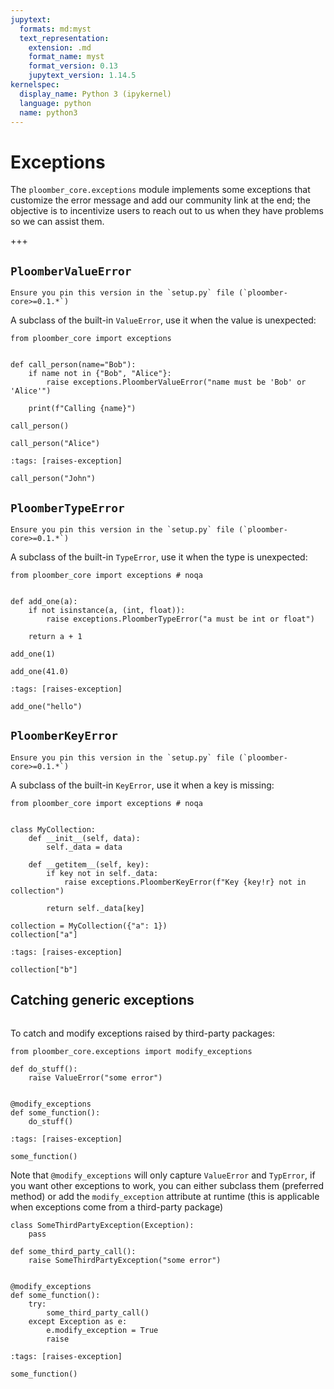 ```yaml
---
jupytext:
  formats: md:myst
  text_representation:
    extension: .md
    format_name: myst
    format_version: 0.13
    jupytext_version: 1.14.5
kernelspec:
  display_name: Python 3 (ipykernel)
  language: python
  name: python3
---
```


# Exceptions

The `ploomber_core.exceptions` module implements some exceptions that customize the error message and add our community link at the end; the objective is to incentivize users to reach out to us when they have problems so we can assist them.

+++

## `PloomberValueError`

```{versionadded} 0.1
Ensure you pin this version in the `setup.py` file (`ploomber-core>=0.1.*`)
```

A subclass of the built-in `ValueError`, use it when the value is unexpected:

```{code-cell} ipython3
from ploomber_core import exceptions


def call_person(name="Bob"):
    if name not in {"Bob", "Alice"}:
        raise exceptions.PloomberValueError("name must be 'Bob' or 'Alice'")

    print(f"Calling {name}")
```

```{code-cell} ipython3
call_person()
```

```{code-cell} ipython3
call_person("Alice")
```

```{code-cell} ipython3
:tags: [raises-exception]

call_person("John")
```

## `PloomberTypeError`

```{versionadded} 0.1
Ensure you pin this version in the `setup.py` file (`ploomber-core>=0.1.*`)
```

A subclass of the built-in `TypeError`, use it when the type is unexpected:

```{code-cell} ipython3
from ploomber_core import exceptions # noqa


def add_one(a):
    if not isinstance(a, (int, float)):
        raise exceptions.PloomberTypeError("a must be int or float")

    return a + 1
```

```{code-cell} ipython3
add_one(1)
```

```{code-cell} ipython3
add_one(41.0)
```

```{code-cell} ipython3
:tags: [raises-exception]

add_one("hello")
```

## `PloomberKeyError`

```{versionadded} 0.1
Ensure you pin this version in the `setup.py` file (`ploomber-core>=0.1.*`)
```

A subclass of the built-in `KeyError`, use it when a key is missing:

```{code-cell} ipython3
from ploomber_core import exceptions # noqa


class MyCollection:
    def __init__(self, data):
        self._data = data

    def __getitem__(self, key):
        if key not in self._data:
            raise exceptions.PloomberKeyError(f"Key {key!r} not in collection")

        return self._data[key]
```

```{code-cell} ipython3
collection = MyCollection({"a": 1})
collection["a"]
```

```{code-cell} ipython3
:tags: [raises-exception]

collection["b"]
```

## Catching generic exceptions

```{versionadded} 0.1.1
```

To catch and modify exceptions raised by third-party packages:

```{code-cell} ipython3
from ploomber_core.exceptions import modify_exceptions
```

```{code-cell} ipython3
def do_stuff():
    raise ValueError("some error")


@modify_exceptions
def some_function():
    do_stuff()
```

```{code-cell} ipython3
:tags: [raises-exception]

some_function()
```

Note that `@modify_exceptions` will only capture `ValueError` and `TypError`, if you
want other exceptions to work, you can either subclass them (preferred method)
or add the `modify_exception` attribute at runtime (this is applicable when exceptions
come from a third-party package)

```{code-cell} ipython3
class SomeThirdPartyException(Exception):
    pass

def some_third_party_call():
    raise SomeThirdPartyException("some error")


@modify_exceptions
def some_function():
    try:
        some_third_party_call()
    except Exception as e:
        e.modify_exception = True
        raise
```

```{code-cell} ipython3
:tags: [raises-exception]

some_function()
```
